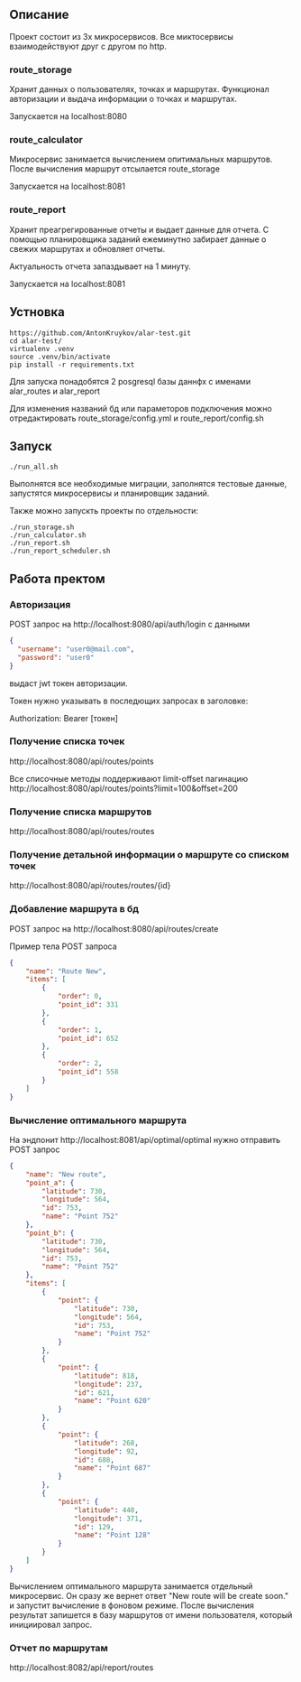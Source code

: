 ## Описание

Проект состоит из 3х микросервисов. Все миктосервисы взаимодействуют друг
с другом по http.

### route_storage
Хранит данных о пользователях, точках и маршрутах.
Функционал авторизации и выдача информации о точках и маршрутах.

Запускается на localhost:8080

### route_calculator
Микросервис занимается вычислением опитимальных маршрутов. 
После вычисления маршрут отсылается route_storage

Запускается на localhost:8081

### route_report
Хранит преагрегированные отчеты и выдает данные для отчета. 
С помощью планировщика заданий ежеминутно забирает данные о свежих маршрутах и 
обновляет отчеты. 

Актуальность отчета запаздывает на 1 минуту.

Запускается на localhost:8081

## Устновка 
```
https://github.com/AntonKruykov/alar-test.git
cd alar-test/
virtualenv .venv
source .venv/bin/activate
pip install -r requirements.txt
```
Для запуска понадобятся 2 posgresql базы даннфх с именами  alar_routes и alar_report

Для изменения названий бд или параметоров подключения можно отредактировать 
route_storage/config.yml и route_report/config.sh

## Запуск

```
./run_all.sh
```
Выполнятся все необходимые миграции, заполнятся тестовые данные, 
запустятся микросервисы и планировщик заданий.

Также можно запускть проекты по отдельности:
````
./run_storage.sh
./run_calculator.sh
./run_report.sh
./run_report_scheduler.sh
````

## Работа  пректом
### Авторизация

POST запрос на http://localhost:8080/api/auth/login
с данными
```json
{
  "username": "user0@mail.com",
  "password": "user0"
}
```
выдаст jwt токен авторизации. 

Токен нужно указывать в последющих запросах в заголовке: 

Authorization: Bearer [токен]

### Получение списка точек

http://localhost:8080/api/routes/points

Все списочные методы поддерживают limit-offset пагинацию 
http://localhost:8080/api/routes/points?limit=100&offset=200 


### Получение списка маршрутов
http://localhost:8080/api/routes/routes

### Получение детальной информации о маршруте со списком точек

http://localhost:8080/api/routes/routes/{id}

### Добавление маршрута в бд
POST запрос на http://localhost:8080/api/routes/create

Пример тела POST запроса
```json
{
    "name": "Route New",
    "items": [
        {
            "order": 0,
            "point_id": 331
        },
        {
            "order": 1,
            "point_id": 652
        },
        {
            "order": 2,
            "point_id": 558
        }
    ]
}
``` 

### Вычисление оптимального маршрута

На эндпонит http://localhost:8081/api/optimal/optimal
нужно отправить POST запрос

```json
{
    "name": "New route",
    "point_a": {
        "latitude": 730,
        "longitude": 564,
        "id": 753,
        "name": "Point 752"
    },
    "point_b": {
        "latitude": 730,
        "longitude": 564,
        "id": 753,
        "name": "Point 752"
    },
    "items": [
        {
            "point": {
                "latitude": 730,
                "longitude": 564,
                "id": 753,
                "name": "Point 752"
            }
        },
        {
            "point": {
                "latitude": 818,
                "longitude": 237,
                "id": 621,
                "name": "Point 620"
            }
        },
        {
            "point": {
                "latitude": 268,
                "longitude": 92,
                "id": 688,
                "name": "Point 687"
            }
        },
        {
            "point": {
                "latitude": 440,
                "longitude": 371,
                "id": 129,
                "name": "Point 128"
            }
        }
    ]
}
```

Вычислением оптимального маршрута занимается отдельный микросервис. 
Он сразу же вернет ответ "New route will be create soon." и запустит вычисление в фоновом режиме.
После вычисления результат запишется в базу маршрутов от имени пользователя, который инициировал запрос.

### Отчет по маршрутам

http://localhost:8082/api/report/routes